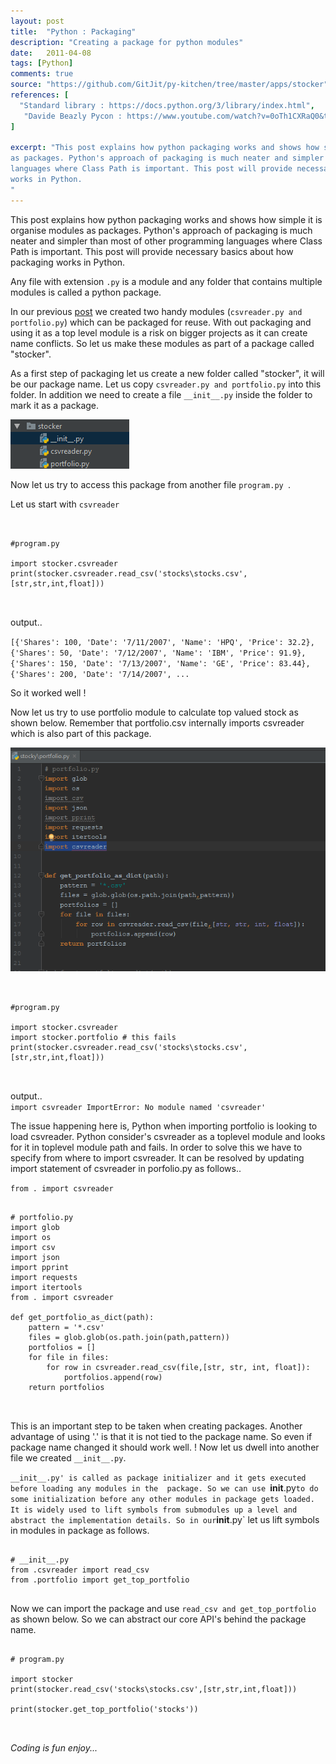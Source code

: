 ```yaml
---
layout: post
title:  "Python : Packaging"
description: "Creating a package for python modules"
date:   2011-04-08
tags: [Python]
comments: true
source: "https://github.com/GitJit/py-kitchen/tree/master/apps/stocker"
references: [
  "Standard library : https://docs.python.org/3/library/index.html",
   "Davide Beazly Pycon : https://www.youtube.com/watch?v=0oTh1CXRaQ0&t=6080s",
]

excerpt: "This post explains how python packaging works and shows how simple it is organise modules
as packages. Python's approach of packaging is much neater and simpler than most of other programming
languages where Class Path is important. This post will provide necessary basics about how packaging
works in Python.
"
---  
```


This post explains how python packaging works and shows how simple it is organise modules
as packages. Python's approach of packaging is much neater and simpler than most of other programming
languages where Class Path is important. This post will provide necessary basics about how packaging
works in Python.

Any file with extension `.py` is a module and any folder that contains multiple modules is called a 
python package.  

In our previous [post](http://pepgin.com/csv-data-analysis/) we created two handy modules (`csvreader.py and portfolio.py`)
which can be packaged for reuse. With out packaging and using it as a top level module is a risk on bigger projects as it can create
name conflicts. So let us make these modules as part of a package called "stocker".

As a first step of packaging let us create a new folder called "stocker", it will be our package 
name. Let us copy `csvreader.py and portfolio.py` into this folder. In addition we need to create a 
file `__init__.py` inside the folder to mark it as a package.

<img src='/images/2017-04-21-16-58-26.png' class='img-responsive'>

Now let us try to access this package from another file `program.py `.

Let us start with `csvreader`  

<pre class='line-numbers'>
<code class='language-python'>

#program.py

import stocker.csvreader
print(stocker.csvreader.read_csv('stocks\stocks.csv',[str,str,int,float]))

</code>
</pre>

output..
 
`[{'Shares': 100, 'Date': '7/11/2007', 'Name': 'HPQ', 'Price': 32.2},
 {'Shares': 50, 'Date': '7/12/2007', 'Name': 'IBM', 'Price': 91.9}, 
 {'Shares': 150, 'Date': '7/13/2007', 'Name': 'GE', 'Price': 83.44}, 
 {'Shares': 200, 'Date': '7/14/2007', ...`

So it worked well !

Now let us try to use portfolio module to calculate top valued stock as shown below. Remember that
portfolio.csv internally imports csvreader which is also part of this package.  

<img src='/images/2017-04-21-12-42-16.png' class='img-responsive'>

<pre class='line-numbers'>
<code class='language-python'>

#program.py

import stocker.csvreader
import stocker.portfolio # this fails
print(stocker.csvreader.read_csv('stocks\stocks.csv',[str,str,int,float]))

</code>
</pre>

output..  
`import csvreader
ImportError: No module named 'csvreader'  
`

The issue happening here is, Python when importing portfolio is looking to load csvreader. Python
consider's csvreader as a toplevel module and looks for it in toplevel module path and fails. In 
order to solve this we have to specify from where to import csvreader. It can be resolved by updating
import statement of csvreader in porfolio.py as follows..

`from . import csvreader`

<pre class='line-numbers'>
<code class='language-python'>
# portfolio.py
import glob
import os
import csv
import json
import pprint
import requests
import itertools
from . import csvreader

def get_portfolio_as_dict(path):
    pattern = '*.csv'
    files = glob.glob(os.path.join(path,pattern))
    portfolios = []
    for file in files:
        for row in csvreader.read_csv(file,[str, str, int, float]):
            portfolios.append(row)
    return portfolios

</code>
</pre>

This is an important step to be taken when creating packages. Another advantage of using '.' is that
it is not tied to the package name. So even if package name changed it should work well. ! Now let us
dwell into another file we created `__init__.py`.  

`__init__.py' is called as package initializer and it gets executed before loading any modules in the 
package. So we can use `__init__.py` to do some initialization before any other modules in package
gets loaded. It is widely used to lift symbols from submodules up a level and abstract the implementation
details. So in our `__init__.py` let us lift symbols in modules in package as follows.  

<pre class='line-numbers'>
<code class='language-python'>
# __init__.py
from .csvreader import read_csv
from .portfolio import get_top_portfolio
</code>
</pre>

Now we can import the package and use `read_csv and get_top_portfolio` as shown below. So we can abstract
our core API's behind the package name.  

<pre class='line-numbers'>
<code class='language-python'>
# program.py

import stocker
print(stocker.read_csv('stocks\stocks.csv',[str,str,int,float]))

print(stocker.get_top_portfolio('stocks'))

</code>
</pre>


_Coding is fun enjoy..._  
